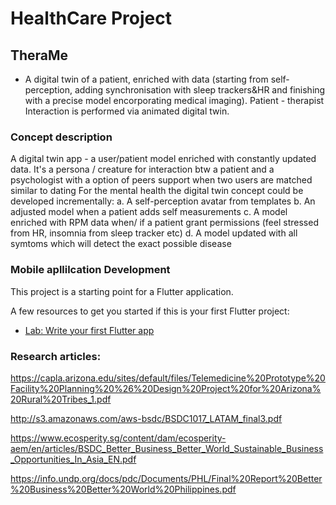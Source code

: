 # HealthCare Project

## TheraMe 
- A digital twin of a patient, enriched with data (starting from self-perception, adding synchronisation with sleep trackers&HR and finishing with a precise model encorporating medical imaging). Patient - therapist Interaction is performed via animated digital twin.


### Concept description

A digital twin app - a user/patient model enriched with constantly updated data. 
It's a persona / creature for interaction btw a patient and a psychologist with a option of peers support when two users are matched similar to dating 
For the mental health the digital twin concept could be developed incrementally: 
a. A self-perception avatar from templates 
b. An adjusted model when a patient adds self measurements 
c. A model enriched with RPM data when/ if a patient grant permissions (feel stressed from HR, insomnia from sleep tracker etc) 
d. A model updated with all symtoms which will detect the exact possible disease

### Mobile apllilcation Development
This project is a starting point for a Flutter application.

A few resources to get you started if this is your first Flutter project:

- [Lab: Write your first Flutter app](https://flutter.dev/docs/get-started/codelab)


### Research articles:

https://capla.arizona.edu/sites/default/files/Telemedicine%20Prototype%20Facility%20Planning%20%26%20Design%20Project%20for%20Arizona%20Rural%20Tribes_1.pdf

http://s3.amazonaws.com/aws-bsdc/BSDC1017_LATAM_final3.pdf

https://www.ecosperity.sg/content/dam/ecosperity-aem/en/articles/BSDC_Better_Business_Better_World_Sustainable_Business_Opportunities_In_Asia_EN.pdf

https://info.undp.org/docs/pdc/Documents/PHL/Final%20Report%20Better%20Business%20Better%20World%20Philippines.pdf
